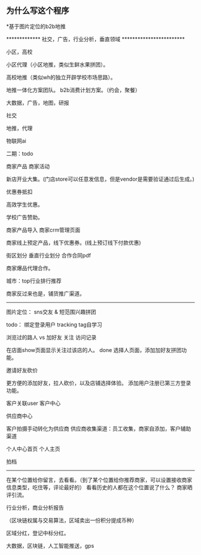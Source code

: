 ## 为什么写这个程序
  *基于图片定位的b2b地推

   *************  社交，广告，行业分析，垂直领域  ************************

   小区，高校

  小区代理（小区地推，类似生鲜水果拼团）。

  高校地推（类似wh的独立开辟学校市场思路）。

  地推一体化方案团队。 b2b消费计划方案。（约会，聚餐）

  大数据，广告，地图，研报

  社交

  地推，代理

  物联网ai

  二期：todo

  商家产品
  商家活动

  新店开业大集。(门店store可以任意发信息，但是vendor是需要验证通过后生成。)

  优惠券抵扣

  高效学生优惠。

  学校广告赞助。

  商家产品导入
  商家crm管理页面

  商家线上预定产品，线下优惠券。(线上预订线下付款优惠)

  街区划分
  垂直行业划分
  合作合同pdf

  商家爆品代理合作。


  城市：top行业排行推荐


  商家反过来也是，铺货推广渠道。

  ----------------------------


图片定位：
sns交友 & 短范围兴趣拼团

todo：
绑定登录用户
tracking
tag自学习

浏览过的路人 vs 加好友
关注
访问记录

在店面show页面显示关注过该店的人。 done
选择人页面，添加加好友拼团功能。

邀请好友砍价

更方便的添加好友，拉人砍价，以及店铺选择体验。
添加用户注册已第三方登录功能。

客户关联user
客户中心

供应商中心

客户拍摄手动转化为供应商
供应商收集渠道：员工收集，商家自添加，客户辅助渠道

个人中心首页
个人主页

拍档

---------------------------

在某个位置给你留言，去看看。（到了某个位置给你推荐商家，可以设置接收商家信息类型，吃住等，评论最好的）
看看历史的人都在这个位置说了什么？
商家晒评引流。


行业分析，商业分析报告


（区块链权属与交易算法，区域卖出一份积分提成币种）


区域分红，登记中标分红。


大数据，区块链，人工智能推送，gps











